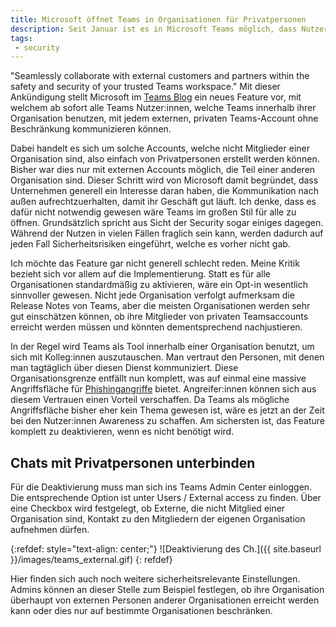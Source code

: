```yaml
---
title: Microsoft öffnet Teams in Organisationen für Privatpersonen
description: Seit Januar ist es in Microsoft Teams möglich, dass Nutzer:innen aus Organisationen mit Privatpersonen chatten können. Dies kann ein Sicherheitsrisiko sein.
tags:
 - security
---
```


"Seamlessly collaborate with external customers and partners within the safety and security of your trusted Teams workspace." Mit dieser Ankündigung stellt Microsoft im [Teams Blog](https://techcommunity.microsoft.com/t5/microsoft-teams-blog/microsoft-teams-users-can-now-chat-with-any-teams-user-outside/ba-p/3070832) ein neues Feature vor, mit welchem ab sofort alle Teams Nutzer:innen, welche Teams innerhalb ihrer Organisation benutzen, mit jedem externen, privaten Teams-Account ohne Beschränkung kommunizieren können. 

Dabei handelt es sich um solche Accounts, welche nicht Mitglieder einer Organisation sind, also einfach von Privatpersonen erstellt werden können. Bisher war dies nur mit externen Accounts möglich, die Teil einer anderen Organisation sind. 
Dieser Schritt wird von Microsoft damit begründet, dass Unternehmen generell ein Interesse daran haben, die Kommunikation nach außen aufrechtzuerhalten, damit ihr Geschäft gut läuft. Ich denke, dass es dafür nicht notwendig gewesen wäre Teams im großen Stil für alle zu öffnen. Grundsätzlich spricht aus Sicht der Security sogar einiges dagegen. Während der Nutzen in vielen Fällen fraglich sein kann, werden dadurch auf jeden Fall Sicherheitsrisiken eingeführt, welche es vorher nicht gab.

Ich möchte das Feature gar nicht generell schlecht reden. Meine Kritik bezieht sich vor allem auf die Implementierung. Statt es für alle Organisationen standardmäßig zu aktivieren, wäre ein Opt-in wesentlich sinnvoller gewesen. Nicht jede Organisation verfolgt aufmerksam die Release Notes von Teams, aber die meisten Organisationen werden sehr gut einschätzen können, ob ihre Mitglieder von privaten Teamsaccounts erreicht werden müssen und könnten dementsprechend nachjustieren.

In der Regel wird Teams als Tool innerhalb einer Organisation benutzt, um sich mit Kolleg:innen auszutauschen. Man vertraut den Personen, mit denen man tagtäglich über diesen Dienst kommuniziert. Diese Organisationsgrenze entfällt nun komplett, was auf einmal eine massive Angriffsfläche für [Phishingangriffe](https://mialikescoffee.com/social-engineering/) bietet. Angreifer:innen können sich aus diesem Vertrauen einen Vorteil verschaffen. Da Teams als mögliche Angriffsfläche bisher eher kein Thema gewesen ist, wäre es jetzt an der Zeit bei den Nutzer:innen Awareness zu schaffen. Am sichersten ist, das Feature komplett zu deaktivieren, wenn es nicht benötigt wird.

## Chats mit Privatpersonen unterbinden

Für die Deaktivierung muss man sich ins Teams Admin Center einloggen. Die entsprechende Option ist unter Users / External access zu finden.
Über eine Checkbox wird festgelegt, ob Externe, die nicht Mitglied einer Organisation sind, Kontakt zu den Mitgliedern der eigenen Organisation aufnehmen dürfen.

{:refdef: style="text-align: center;"}
![Deaktivierung des Ch.]({{ site.baseurl }}/images/teams_external.gif)
{: refdef} 

Hier finden sich auch noch weitere sicherheitsrelevante Einstellungen. Admins können an dieser Stelle zum Beispiel festlegen, ob ihre Organisation überhaupt von externen Personen anderer Organisationen erreicht werden kann oder dies nur auf bestimmte Organisationen beschränken.

